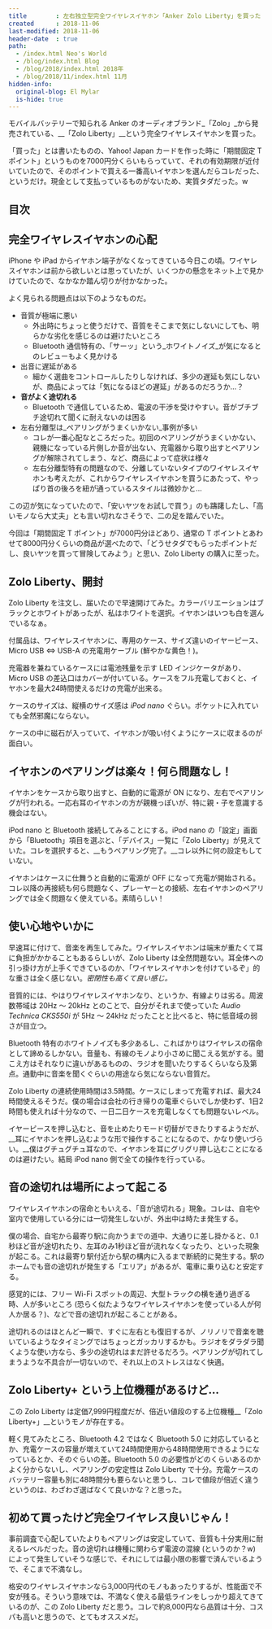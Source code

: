 ```yaml
---
title        : 左右独立型完全ワイヤレスイヤホン「Anker Zolo Liberty」を買った
created      : 2018-11-06
last-modified: 2018-11-06
header-date  : true
path:
  - /index.html Neo's World
  - /blog/index.html Blog
  - /blog/2018/index.html 2018年
  - /blog/2018/11/index.html 11月
hidden-info:
  original-blog: El Mylar
  is-hide: true
---
```


モバイルバッテリーで知られる Anker のオーディオブランド_「Zolo」_から発売されている、__「Zolo Liberty」__という完全ワイヤレスイヤホンを買った。

「買った」とは書いたものの、Yahoo! Japan カードを作った時に「期間固定 T ポイント」というものを7000円分くらいもらっていて、それの有効期限が近付いていたので、そのポイントで買える一番高いイヤホンを選んだらコレだった、というだけ。現金として支払っているものがないため、実質タダだった。w

## 目次

## 完全ワイヤレスイヤホンの心配

iPhone や iPad からイヤホン端子がなくなってきている今日この頃。ワイヤレスイヤホンは前から欲しいとは思っていたが、いくつかの懸念をネット上で見かけていたので、なかなか踏ん切りが付かなかった。

よく見られる問題点は以下のようなものだ。

- 音質が極端に悪い
  - 外出時にちょっと使うだけで、音質をそこまで気にしないにしても、明らかな劣化を感じるのは避けたいところ
  - Bluetooth 通信特有の、「サーッ」という_ホワイトノイズ_が気になるとのレビューもよく見かける
- 出音に遅延がある
  - 細かく選曲をコントロールしたりしなければ、多少の遅延も気にしないが、商品によっては「気になるほどの遅延」があるのだろうか…？
- __音がよく途切れる__
  - Bluetooth で通信しているため、電波の干渉を受けやすい。音がブチブチ途切れて聞くに耐えないのは困る
- 左右分離型は_ペアリングがうまくいかない_事例が多い
  - コレが一番心配なところだった。初回のペアリングがうまくいかない、親機になっている片側しか音が出ない、充電器から取り出すとペアリングが解除されてしまう、など、商品によって症状は様々
  - 左右分離型特有の問題なので、分離していないタイプのワイヤレスイヤホンも考えたが、これからワイヤレスイヤホンを買うにあたって、やっぱり首の後ろを紐が通っているスタイルは微妙かと…

この辺が気になっていたので、「安いヤツをお試しで買う」のも躊躇したし、「高いモノなら大丈夫」とも言い切れなさそうで、二の足を踏んでいた。

今回は「期間固定 T ポイント」が7000円分ほどあり、通常の T ポイントとあわせて8000円分くらいの商品が選べたので、「どうせタダでもらったポイントだし、良いヤツを買って冒険してみよう」と思い、Zolo Liberty の購入に至った。

## Zolo Liberty、開封

Zolo Liberty を注文し、届いたので早速開けてみた。カラーバリエーションはブラックとホワイトがあったが、私はホワイトを選択。イヤホンはいつも白を選んでいるなぁ。

付属品は、ワイヤレスイヤホンに、専用のケース、サイズ違いのイヤーピース、Micro USB ⇔ USB-A の充電用ケーブル (鮮やかな黄色！)。

充電器を兼ねているケースには電池残量を示す LED インジケータがあり、Micro USB の差込口はカバーが付いている。ケースをフル充電しておくと、イヤホンを最大24時間使えるだけの充電が出来る。

ケースのサイズは、縦横のサイズ感は _iPod nano_ ぐらい。ポケットに入れていても全然邪魔にならない。

ケースの中に磁石が入っていて、イヤホンが吸い付くようにケースに収まるのが面白い。

## イヤホンのペアリングは楽々！何ら問題なし！

イヤホンをケースから取り出すと、自動的に電源が ON になり、左右でペアリングが行われる。一応右耳のイヤホンの方が親機っぽいが、特に親・子を意識する機会はない。

iPod nano と Bluetooth 接続してみることにする。iPod nano の「設定」画面から「Bluetooth」項目を選ぶと、「デバイス」一覧に「Zolo Liberty」が見えていた。コレを選択すると、__もうペアリング完了。__コレ以外に何の設定もしていない。

イヤホンはケースに仕舞うと自動的に電源が OFF になって充電が開始される。コレ以降の再接続も何ら問題なく、プレーヤーとの接続、左右イヤホンのペアリングでは全く問題なく使えている。素晴らしい！

## 使い心地やいかに

早速耳に付けて、音楽を再生してみた。ワイヤレスイヤホンは端末が重たくて耳に負担がかかることもあるらしいが、Zolo Liberty は全然問題ない。耳全体への引っ掛け方が上手くできているのか、「ワイヤレスイヤホンを付けているぞ」的な重さは全く感じない。_密閉性も高くて良い感じ。_

音質的には、やはりワイヤレスイヤホンなり、というか、有線よりは劣る。周波数帯域は 20Hz 〜 20kHz とのことで、自分がそれまで使っていた _Audio Technica CKS550i_ が 5Hz 〜 24kHz だったことと比べると、特に低音域の弱さが目立つ。

Bluetooth 特有のホワイトノイズも多少あるし、こればかりはワイヤレスの宿命として諦めるしかない。音量も、有線のモノより小さめに聞こえる気がする。聞こえ方はそれなりに違いがあるものの、ラジオを聞いたりするくらいなら及第点。通勤中に音楽を聞くぐらいの用途なら気にならない音質だ。

Zolo Liberty の連続使用時間は3.5時間。ケースにしまって充電すれば、最大24時間使えるそうだ。僕の場合は会社の行き帰りの電車ぐらいでしか使わず、1日2時間も使えれば十分なので、一日二日ケースを充電しなくても問題ないレベル。

イヤーピースを押し込むと、音を止めたりモード切替ができたりするようだが、__耳にイヤホンを押し込むような形で操作することになるので、かなり使いづらい。__僕はグチュグチュ耳なので、イヤホンを耳にグリグリ押し込むことになるのは避けたい。結局 iPod nano 側で全ての操作を行っている。

## 音の途切れは場所によって起こる

ワイヤレスイヤホンの宿命ともいえる、「音が途切れる」現象。コレは、自宅や室内で使用している分には一切発生しないが、外出中は時たま発生する。

僕の場合、自宅から最寄り駅に向かうまでの道中、大通りに差し掛かると、0.1秒ほど音が途切れたり、左耳のみ1秒ほど音が流れなくなったり、といった現象が起こる。これは最寄り駅付近から駅の構内に入るまで断続的に発生する。駅のホームでも音の途切れが発生する「エリア」があるが、電車に乗り込むと安定する。

感覚的には、フリー Wi-Fi スポットの周辺、大型トラックの横を通り過ぎる時、人が多いところ (恐らく似たようなワイヤレスイヤホンを使っている人が何人か居る？)、などで音の途切れが起こることがある。

途切れるのはほとんど一瞬で、すぐに左右とも復旧するが、ノリノリで音楽を聴いているようなタイミングではちょっとガッカリするかも。ラジオをダラダラ聞くような使い方なら、多少の途切れはまだ許せるだろう。ペアリングが切れてしまうような不具合が一切ないので、それ以上のストレスはなく快適。

## Zolo Liberty+ という上位機種があるけど…

この Zolo Liberty は定価7,999円程度だが、倍近い値段のする上位機種__「Zolo Liberty+」__というモノが存在する。

軽く見てみたところ、Bluetooth 4.2 ではなく Bluetooth 5.0 に対応しているとか、充電ケースの容量が増えていて24時間使用から48時間使用できるようになっているとか、そのぐらいの差。Bluetooth 5.0 の必要性がどのくらいあるのかよく分からないし、ペアリングの安定性は Zolo Liberty で十分。充電ケースのバッテリー容量も別に48時間分も要らないと思うし、コレで値段が倍近く違うというのは、わざわざ選ばなくて良いかな？と思った。

## 初めて買ったけど完全ワイヤレス良いじゃん！

事前調査で心配していたよりもペアリングは安定していて、音質も十分実用に耐えるレベルだった。音の途切れは機種に関わらず電波の混線 (というのか？w) によって発生していそうな感じで、それにしては最小限の影響で済んでいるようで、そこまで不満なし。

格安のワイヤレスイヤホンなら3,000円代のモノもあったりするが、性能面で不安が残る。そういう意味では、不満なく使える最低ラインをしっかり超えてきているのが、この Zolo Liberty だと思う。コレで約8,000円なら品質は十分、コスパも高いと思うので、とてもオススメだ。
